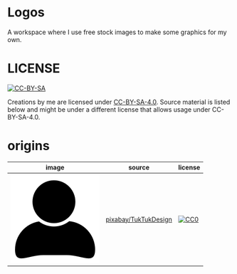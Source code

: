 # Logos

A workspace where I use free stock images to make some graphics for my own.

# LICENSE

[![CC-BY-SA](https://img.shields.io/github/license/pseyfert/creative-logos.svg)](LICENSE)

Creations by me are licensed under [CC-BY-SA-4.0](LICENSE). Source material is
listed below and might be under a different license that allows usage under
CC-BY-SA-4.0.

# origins

| image                                          | source            | license |
| ---------------------------------------------- | ----------------- | ------- |
| ![`user-1633249.svg`](user-1633249.svg)        | [pixabay/TukTukDesign](https://pixabay.com/en/user-person-people-profile-account-1633249/) | [![CC0](https://img.shields.io/badge/License-CC0-blue.svg)](CC0.txt) |
